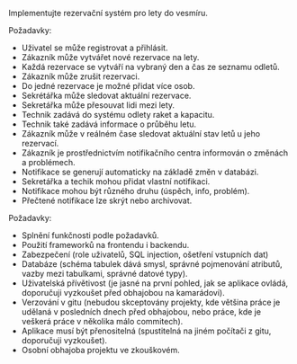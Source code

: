 Implementujte rezervační systém pro lety do vesmíru.

Požadavky:
- Uživatel se může registrovat a přihlásit.
- Zákazník může vytvářet nové rezervace na lety.
- Každá rezervace se vytváří na vybraný den a čas ze seznamu odletů.
- Zákazník může zrušit rezervaci.
- Do jedné rezervace je možné přidat více osob.
- Sekrétářka může sledovat aktuální rezervace.
- Sekretářka může přesouvat lidi mezi lety.
- Technik zadává do systému odlety raket a kapacitu.
- Technik také zadává informace o průběhu letu.
- Zákazník může v reálném čase sledovat aktuální stav letů u jeho rezervací.
- Zákazník je prostřednictvím notifikačního centra informován o změnách a problémech.
- Notifikace se generují automaticky na základě změn v databázi.
- Sekretářka a techik mohou přidat vlastní notifikaci.
- Notifikace mohou být různého druhu (úspěch, info, problém).
- Přečtené notifikace lze skrýt nebo archivovat.

Požadavky:
- Splnění funkčnosti podle požadavků.
- Použití frameworků na frontendu i backendu.
- Zabezpečení (role uživatelů, SQL injection, ošetření vstupních dat)
- Databáze (schéma tabulek dává smysl, správné pojmenování atributů, vazby mezi tabulkami, správné datové typy).
- Uživatelská přívětivost (je jasné na první pohled, jak se aplikace ovládá, doporučuji vyzkoušet před obhajobou na kamarádovi).
- Verzování v gitu (nebudou skceptovány projekty, kde většina práce je udělaná v posledních dnech před obhajobou, nebo práce, kde je veškerá práce v několika málo commitech).
- Aplikace musí být přenositelná (spustitelná na jiném počítači z gitu, doporučuji vyzkoušet).
- Osobní obhajoba projektu ve zkouškovém.